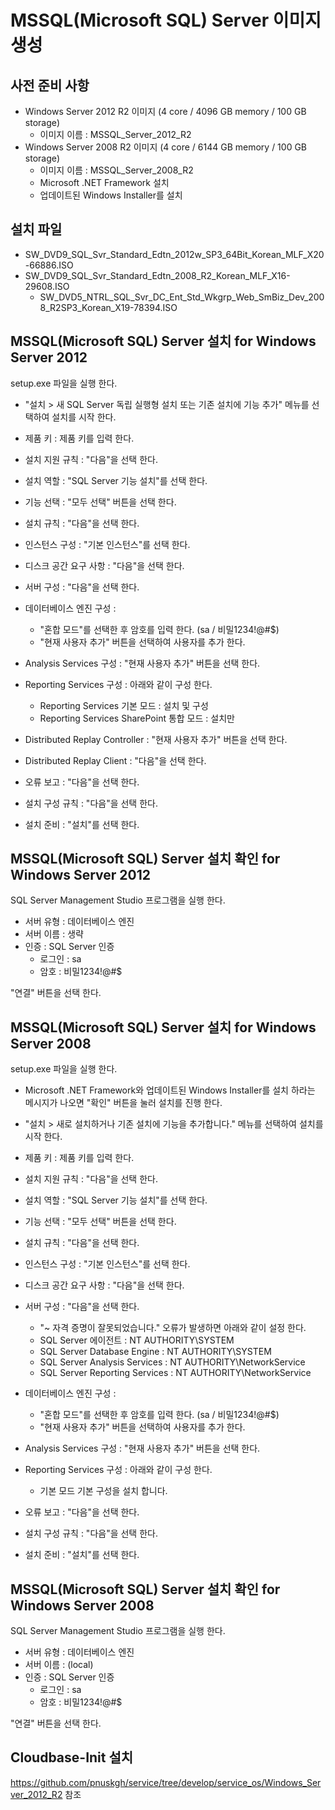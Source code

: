 # MSSQL(Microsoft SQL) Server 이미지 생성

## 사전 준비 사항

* Windows Server 2012 R2 이미지 (4 core / 4096 GB memory / 100 GB storage)
  * 이미지 이름 : MSSQL_Server_2012_R2
* Windows Server 2008 R2 이미지 (4 core / 6144 GB memory / 100 GB storage)
  * 이미지 이름 : MSSQL_Server_2008_R2
  * Microsoft .NET Framework 설치
  * 업데이트된 Windows Installer를 설치

## 설치 파일

* SW_DVD9_SQL_Svr_Standard_Edtn_2012w_SP3_64Bit_Korean_MLF_X20-66886.ISO
* SW_DVD9_SQL_Svr_Standard_Edtn_2008_R2_Korean_MLF_X16-29608.ISO
  * SW_DVD5_NTRL_SQL_Svr_DC_Ent_Std_Wkgrp_Web_SmBiz_Dev_2008_R2SP3_Korean_X19-78394.ISO

## MSSQL(Microsoft SQL) Server 설치 for Windows Server 2012

setup.exe 파일을 실행 한다.  

* "설치 > 새 SQL Server 독립 실행형 설치 또는 기존 설치에 기능 추가" 메뉴를 선택하여 설치를 시작 한다.  
* 제품 키 : 제품 키를 입력 한다.

* 설치 지원 규칙 : "다음"을 선택 한다.
* 설치 역할 : "SQL Server 기능 설치"를 선택 한다.  
* 기능 선택 : "모두 선택" 버튼을 선택 한다.  
* 설치 규칙 : "다음"을 선택 한다.
* 인스턴스 구성 : "기본 인스턴스"를 선택 한다.  
* 디스크 공간 요구 사항 : "다음"을 선택 한다.
* 서버 구성 : "다음"을 선택 한다.
* 데이터베이스 엔진 구성 :
  * "혼합 모드"를 선택한 후 암호를 입력 한다. (sa / 비밀1234!@#$)
  * "현재 사용자 추가" 버튼을 선택하여 사용자를 추가 한다.
* Analysis Services 구성 : "현재 사용자 추가" 버튼을 선택 한다.
* Reporting Services 구성 : 아래와 같이 구성 한다.
  * Reporting Services 기본 모드 : 설치 및 구성
  * Reporting Services SharePoint 통합 모드 : 설치만
* Distributed Replay Controller : "현재 사용자 추가" 버튼을 선택 한다.
* Distributed Replay Client : "다음"을 선택 한다.
* 오류 보고 : "다음"을 선택 한다.
* 설치 구성 규칙 : "다음"을 선택 한다.
* 설치 준비 : "설치"를 선택 한다.

## MSSQL(Microsoft SQL) Server 설치 확인 for Windows Server 2012

SQL Server Management Studio 프로그램을 실행 한다.
* 서버 유형 : 데이터베이스 엔진
* 서버 이름 : 생략
* 인증 : SQL Server 인증
  * 로그인 : sa
  * 암호 : 비밀1234!@#$

"연결" 버튼을 선택 한다.

## MSSQL(Microsoft SQL) Server 설치 for Windows Server 2008

setup.exe 파일을 실행 한다.

* Microsoft .NET Framework와 업데이트된 Windows Installer를 설치 하라는 메시지가 나오면 "확인" 버튼을 눌러 설치를 진행 한다.

* "설치 > 새로 설치하거나 기존 설치에 기능을 추가합니다." 메뉴를 선택하여 설치를 시작 한다.
* 제품 키 : 제품 키를 입력 한다.

* 설치 지원 규칙 : "다음"을 선택 한다.
* 설치 역할 : "SQL Server 기능 설치"를 선택 한다.
* 기능 선택 : "모두 선택" 버튼을 선택 한다.
* 설치 규칙 : "다음"을 선택 한다.
* 인스턴스 구성 : "기본 인스턴스"를 선택 한다.
* 디스크 공간 요구 사항 : "다음"을 선택 한다.
* 서버 구성 : "다음"을 선택 한다.
  * "~ 자격 증명이 잘못되었습니다." 오류가 발생하면 아래와 같이 설정 한다.
  * SQL Server 에이전트 : NT AUTHORITY\SYSTEM
  * SQL Server Database Engine : NT AUTHORITY\SYSTEM
  * SQL Server Analysis Services : NT AUTHORITY\NetworkService
  * SQL Server Reporting Services : NT AUTHORITY\NetworkService
* 데이터베이스 엔진 구성 :
  * "혼합 모드"를 선택한 후 암호를 입력 한다. (sa / 비밀1234!@#$)
  * "현재 사용자 추가" 버튼을 선택하여 사용자를 추가 한다.
* Analysis Services 구성 : "현재 사용자 추가" 버튼을 선택 한다.
* Reporting Services 구성 : 아래와 같이 구성 한다.
  * 기본 모드 기본 구성을 설치 합니다.
* 오류 보고 : "다음"을 선택 한다.
* 설치 구성 규칙 : "다음"을 선택 한다.
* 설치 준비 : "설치"를 선택 한다.

## MSSQL(Microsoft SQL) Server 설치 확인 for Windows Server 2008

SQL Server Management Studio 프로그램을 실행 한다.
* 서버 유형 : 데이터베이스 엔진
* 서버 이름 : (local)
* 인증 : SQL Server 인증
  * 로그인 : sa
  * 암호 : 비밀1234!@#$

"연결" 버튼을 선택 한다.

## Cloudbase-Init 설치

https://github.com/pnuskgh/service/tree/develop/service_os/Windows_Server_2012_R2 참조

